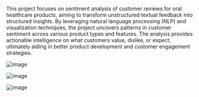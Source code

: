 This project focuses on sentiment analysis of customer reviews for oral healthcare products, aiming to transform unstructured textual feedback into structured insights. 
By leveraging natural language processing (NLP) and visualization techniques, the project uncovers patterns in customer sentiment across various product types and features. 
The analysis provides actionable intelligence on what customers value, dislike, or expect, ultimately aiding in better product development and customer engagement strategies. 

![image](https://github.com/user-attachments/assets/e79d48ab-71b6-4552-ae82-c0ac908d080d)

![image](https://github.com/user-attachments/assets/42c0e207-e367-4de6-9ffb-f5db18514aa5)

![image](https://github.com/user-attachments/assets/eb680e7a-0510-4604-9247-c54d58ddd61b)

